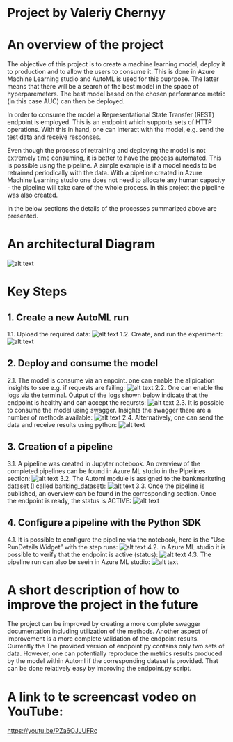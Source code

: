 # Project by Valeriy Chernyy

# An overview of the project
The objective of this project is to create a machine learning model, deploy it to production and to allow the users to consume it.
This is done in Azure Machine Learning studio and AutoML is used for this puprpose. The latter means that there will be a search of the best model in the space of hyperparemeters. The best model based on the chosen performance metric (in this case AUC) can then be deployed.

In order to consume the model a Representational State Transfer (REST) endpoint is employed. This is an endpoint which supports sets of HTTP operations. With this in hand, one can interact with the model, e.g. send the test data and receive responses.

Even though the process of retraining and deploying the model is not extremely time consuming, it is better to have the process automated. This is possible using the pipeline. A simple example is if a model needs to be retrained periodically with the data. With a pipeline created in Azure Machine Learning studio one does not need to allocate any human capacity - the pipeline will take care of the whole process. In this project the pipeline was also created.

In the below sections the details of the processes summarized above are presented.

# An architectural Diagram

![alt text](https://github.com/vcherny/project_2_final/blob/main/Architectural%20diagram.JPG)

# Key Steps
## 1. Create a new AutoML run
1.1. Upload the required data:
![alt text](https://github.com/vcherny/project_2_final/blob/main/Registered_datasets.PNG)
1.2. Create, and run the experiment: 
![alt text](https://github.com/vcherny/project_2_final/blob/main/Experiment_completed.PNG)
## 2. Deploy and consume the model
2.1. The model is consume via an enpoint. one can enable the allpication insights to see e.g. if requests are failing: 
![alt text](https://github.com/vcherny/project_2_final/blob/main/application_insights_enabled.PNG)
2.2. One can enable the logs via the terminal. Output of the logs shown below indicate that the endpoint is healthy and can accept the reqursts:
![alt text](https://github.com/vcherny/project_2_final/blob/main/output_logs.PNG)
2.3. It is possible to consume the model using swagger. Insights the swagger there are a number of methods available:
![alt text](https://github.com/vcherny/project_2_final/blob/main/swagger_api_methods_responses_1.PNG)
2.4. Alternatively, one can send the data and receive results using python:
![alt text](https://github.com/vcherny/project_2_final/blob/main/Output%20from%20the%20modle.PNG)
## 3. Creation of a pipeline
3.1. A pipeline was created in Jupyter notebook. An overview of the completed pipelines can be found in Azure ML studio in the Pipelines section:
![alt text](https://github.com/vcherny/project_2_final/blob/main/pipelines%20overview.PNG)
3.2. The Automl module is assigned to the bankmarketing dataset (I called banking_dataset):
![alt text](https://github.com/vcherny/project_2_final/blob/main/bankmarketing%20with%20automl%20model.PNG)
3.3. Once the pipeline is published, an overview can be found in the corresponding section. Once the endpoint is ready, the status is ACTIVE:
![alt text](https://github.com/vcherny/project_2_final/blob/main/Published_pipeline_overview.PNG)
## 4. Configure a pipeline with the Python SDK
4.1. It is possible to configure the pipeline via the notebook, here is the “Use RunDetails Widget” with the step runs:
![alt text](https://github.com/vcherny/project_2_final/blob/main/Jypyter_pipeline_run_4.JPG)
4.2. In Azure ML studio it is possible to verify that the endpoint is active (status):
![alt text](https://github.com/vcherny/project_2_final/blob/main/pipeline%20endpoint.PNG)
4.3. The pipeline run can also be seein in Azure ML studio: 
![alt text](https://github.com/vcherny/project_2_final/blob/main/scheduled%20run.JPG)

# A short description of how to improve the project in the future
The project can be improved by creating a more complete swagger documentation including utilization of the methods.
Another aspect of improvement is a more complete validation of the endpoint results. Currently the  The provided version of endpoint.py contains only two sets of data. However, one can potentially reproduce the metrics results produced by the model within Automl if the corresponding dataset is provided. That can be done relatively easy by improving the endpoint.py script.
# A link to te screencast vodeo on YouTube: 
https://youtu.be/PZa6OJJUFRc
